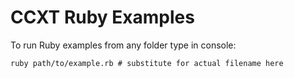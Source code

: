 # CCXT Ruby Examples

To run Ruby examples from any folder type in console:

```shell
ruby path/to/example.rb # substitute for actual filename here
```